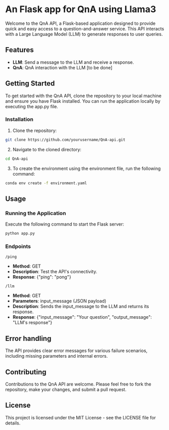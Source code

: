 
# An Flask app for QnA using Llama3

Welcome to the QnA API, a Flask-based application designed to provide quick and easy access to a question-and-answer service. This API interacts with a Large Language Model (LLM) to generate responses to user queries.

## Features

- **LLM**: Send a message to the LLM and receive a response.
- **QnA**: QnA interaction with the LLM [to be done]

## Getting Started

To get started with the QnA API, clone the repository to your local machine and ensure you have Flask installed. You can run the application locally by executing the app.py file.

### Installation

1. Clone the repository:

```bash
git clone https://github.com/yourusername/QnA-api.git
```

2. Navigate to the cloned directory:
```bash
cd QnA-api
```

3. To create the environment using the environment file, run the following command:

```bash
conda env create -f environment.yaml
```

## Usage

### Running the Application

Execute the following command to start the Flask server:

```bash
python app.py
```

### Endpoints

`/ping`

- **Method**: GET
- **Description**: Test the API's connectivity.
- **Response**: {"ping": "pong"}

`/llm`

- **Method**: GET
- **Parameters**: input_message (JSON payload)
- **Description**: Sends the input_message to the LLM and returns its response.
- **Response**: {"input_message": "Your question", "output_message": "LLM's response"}

## Error handling

The API provides clear error messages for various failure scenarios, including missing parameters and internal errors.

## Contributing

Contributions to the QnA API are welcome. Please feel free to fork the repository, make your changes, and submit a pull request.

## License

This project is licensed under the MIT License - see the LICENSE file for details.
